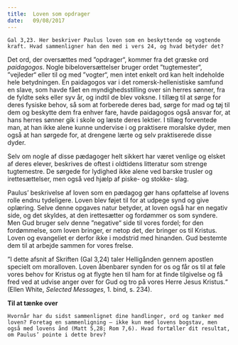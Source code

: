 ```yaml
---
title:  Loven som opdrager
date:   09/08/2017
---
```


`Gal 3,23. Her beskriver Paulus loven som en beskyttende og vogtende kraft. Hvad sammenligner han den med i vers 24, og hvad betyder det?`

Det ord, der oversættes med ”opdrager“, kommer fra det græske ord *paidagogos*. Nogle bibeloversættelser bruger ordet ”tugtemester“, ”vejleder“ eller til og med ”vogter“, men intet enkelt ord kan helt indeholde hele betydningen. En paidagogos var i det romersk-hellenistiske samfund en slave, som havde fået en myndighedsstilling over sin herres sønner, fra de fyldte seks eller syv år, og indtil de blev voksne. I tillæg til at sørge for deres fysiske behov, så som at forberede deres bad, sørge for mad og tøj til dem og beskytte dem fra enhver fare, havde paidagogos også ansvar for, at hans herres sønner gik i skole og læste deres lektier. I tillæg forventede man, at han ikke alene kunne undervise i og praktisere moralske dyder, men også at han sørgede for, at drengene lærte og selv praktiserede disse dyder.

Selv om nogle af disse pædagoger helt sikkert har været venlige og elsket af deres elever, beskrives de oftest i oldtidens litteratur som strenge tugtemestre. De sørgede for lydighed ikke alene ved barske trusler og irettesættelser, men også ved hjælp af piske- og stokke- slag.

Paulus’ beskrivelse af loven som en pædagog gør hans opfattelse af lovens rolle endnu tydeligere. Loven blev føjet til for at udpege synd og give oplæring. Selve denne opgaves natur betyder, at loven også har en negativ side, og det skyldes, at den irettesætter og fordømmer os som syndere. Men Gud bruger selv denne ”negative“ side til vores fordel; for den fordømmelse, som loven bringer, er netop det, der bringer os til Kristus. Loven og evangeliet er derfor ikke i modstrid med hinanden. Gud bestemte dem til at arbejde sammen for vores frelse.

”I dette afsnit af Skriften (Gal 3,24) taler Helligånden gennem apostlen specielt om moralloven. Loven åbenbarer synden for os og får os til at føle vores behov for Kristus og at flygte hen til ham for at finde tilgivelse og få fred ved at udvise anger over for Gud og tro på vores Herre Jesus Kristus.“ (Ellen White, *Selected Messages*, 1. bind, s. 234).

**Til at tænke over**

`Hvornår har du sidst sammenlignet dine handlinger, ord og tanker med loven? Foretag en sammenligning – ikke kun med lovens bogstav, men også med lovens ånd (Matt 5,28; Rom 7,6). Hvad fortæller dit resultat, om Paulus’ pointe i dette brev?`
